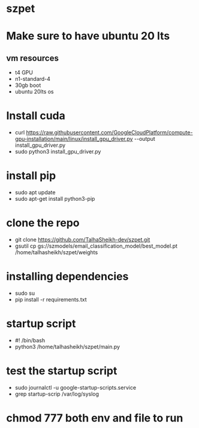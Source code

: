 # szpet

#  Make sure to have ubuntu 20 lts

## vm resources
- t4 GPU
- n1-standard-4
- 30gb boot
- ubuntu 20lts os
#  Install cuda
- curl https://raw.githubusercontent.com/GoogleCloudPlatform/compute-gpu-installation/main/linux/install_gpu_driver.py --output install_gpu_driver.py
- sudo python3 install_gpu_driver.py

# install pip

- sudo apt update
- sudo apt-get install python3-pip

#  clone the repo
- git clone https://github.com/TalhaSheikh-dev/szpet.git
- gsutil cp gs://szmodels/email_classification_model/best_model.pt /home/talhasheikh/szpet/weights

# installing dependencies
- sudo su
- pip install -r requirements.txt


#  startup script
- #! /bin/bash
- python3 /home/talhasheikh/szpet/main.py

#  test the startup script
- sudo journalctl -u google-startup-scripts.service
- grep startup-scrip /var/log/syslog


# chmod 777 both env and file to run

